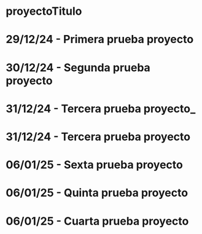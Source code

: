 # proyectoTitulo
# 29/12/24 - Primera prueba proyecto
# 30/12/24 - Segunda prueba proyecto
# 31/12/24 - Tercera prueba proyecto_
# 31/12/24 - Tercera prueba proyecto
# 06/01/25 - Sexta prueba proyecto
# 06/01/25 - Quinta prueba proyecto
# 06/01/25 - Cuarta prueba proyecto
